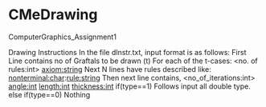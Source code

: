 # CMeDrawing
ComputerGraphics_Assignment1


Drawing Instructions
In the file dInstr.txt, input format is as follows:
First Line contains no of Graftals to be drawn (t)
For each of the t-cases: 
<no. of rules:int> <axiom:string>
Next N lines have rules described like:
<nonterminal:char>:<rule:string>
Then next line contains,
<no_of_iterations:int> <angle:int> <length:int> <thickness:int>
<starting point x:double> <starting point y:double>
<type>
if(type==1)
Follows input <Lower bound x> <Lower Bound y> <Upper bound x> <Upper Bound y> all double type.
else if(type==0)
Nothing